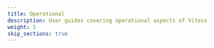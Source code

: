 ```yaml
---
title: Operational 
description: User guides covering operational aspects of Vitess
weight: 5
skip_sections: true
---
```

